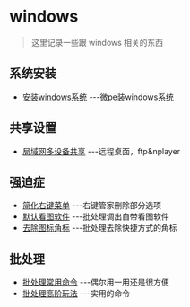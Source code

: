 # windows

> 这里记录一些跟 windows 相关的东西

## 系统安装

- [安装windows系统](./windows-install.md) ---微pe装windows系统

## 共享设置

- [局域网多设备共享](./windows-share.md) ---远程桌面，ftp&nplayer

## 强迫症

- [简化右键菜单](./windows-menu-change.md) ---右键管家删除部分选项
- [默认看图软件](./picture-view.md) ---批处理调出自带看图软件
- [去除图标角标](./icon-arrow-remove.md) ---批处理去除快捷方式的角标

## 批处理

- [批处理常用命令](./batch/batch-commend.md) ---偶尔用一用还是很方便
- [批处理高阶玩法](./batch/batch-use.md) ---实用的命令

